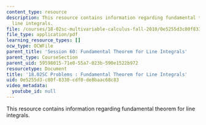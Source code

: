 ```yaml
---
content_type: resource
description: This resource contains information regarding fundamental theorem for
  line integrals.
file: /courses/18-02sc-multivariable-calculus-fall-2010/0e5255d3c80f8330cdf0de8baac68c83_MIT18_02SC_pb_39_quest.pdf
file_type: application/pdf
learning_resource_types: []
ocw_type: OCWFile
parent_title: 'Session 60: Fundamental Theorem for Line Integrals'
parent_type: CourseSection
parent_uid: 59598015-71e0-55a7-023b-590e1522b972
resourcetype: Document
title: '18.02SC Problems : Fundamental Theorem for Line Integrals'
uid: 0e5255d3-c80f-8330-cdf0-de8baac68c83
video_metadata:
  youtube_id: null
---
```

This resource contains information regarding fundamental theorem for line integrals.

